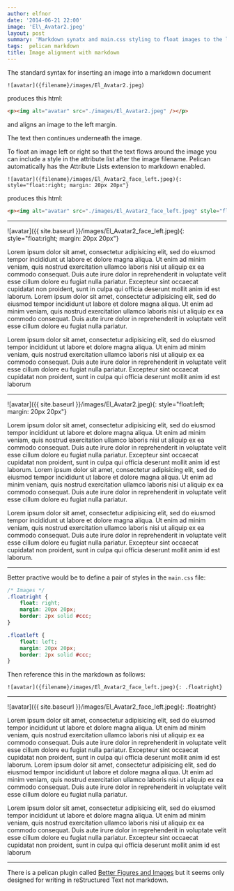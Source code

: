```yaml
---
author: elfnor
date: '2014-06-21 22:00'
image: 'El\_Avatar2.jpeg'
layout: post
summary: 'Markdown synatx and main.css styling to float images to the left and right.'
tags:  pelican markdown
title: Image alignment with markdown
---
```


The standard syntax for inserting an image into a markdown document

```text
![avatar]({filename}/images/El_Avatar2.jpeg)
```

produces this html:

```html
<p><img alt="avatar" src="./images/El_Avatar2.jpeg" /></p>
```

and aligns an image to the left margin.

The text then continues underneath the image.

To float an image left or right so that the text flows around the image you can include a style in the attribute list after the image filename. Pelican automatically has the Attribute Lists extension to markdown enabled.

```text
![avatar]({filename}/images/El_Avatar2_face_left.jpeg){: style="float:right; margin: 20px 20px"}
```

produces this html:

```html
<p><img alt="avatar" src="./images/El_Avatar2_face_left.jpeg" style="float:right; margin: 20px 20px" /></p>
```

------------------------------------------------------------------------

![avatar]({{ site.baseurl }}/images/El_Avatar2_face_left.jpeg){: style=\"float:right; margin: 20px 20px\"}

Lorem ipsum dolor sit amet, consectetur adipisicing elit, sed do eiusmod tempor incididunt ut labore et dolore magna aliqua. Ut enim ad minim veniam, quis nostrud exercitation ullamco laboris nisi ut aliquip ex ea commodo consequat. Duis aute irure dolor in reprehenderit in voluptate velit esse cillum dolore eu fugiat nulla pariatur. Excepteur sint occaecat cupidatat non proident, sunt in culpa qui officia deserunt mollit anim id est laborum. Lorem ipsum dolor sit amet, consectetur adipisicing elit, sed do eiusmod tempor incididunt ut labore et dolore magna aliqua. Ut enim ad minim veniam, quis nostrud exercitation ullamco laboris nisi ut aliquip ex ea commodo consequat. Duis aute irure dolor in reprehenderit in voluptate velit esse cillum dolore eu fugiat nulla pariatur.

Lorem ipsum dolor sit amet, consectetur adipisicing elit, sed do eiusmod tempor incididunt ut labore et dolore magna aliqua. Ut enim ad minim veniam, quis nostrud exercitation ullamco laboris nisi ut aliquip ex ea commodo consequat. Duis aute irure dolor in reprehenderit in voluptate velit esse cillum dolore eu fugiat nulla pariatur. Excepteur sint occaecat cupidatat non proident, sunt in culpa qui officia deserunt mollit anim id est laborum

------------------------------------------------------------------------

![avatar]({{ site.baseurl }}/images/El_Avatar2.jpeg){: style=\"float:left; margin: 20px 20px\"}

Lorem ipsum dolor sit amet, consectetur adipisicing elit, sed do eiusmod tempor incididunt ut labore et dolore magna aliqua. Ut enim ad minim veniam, quis nostrud exercitation ullamco laboris nisi ut aliquip ex ea commodo consequat. Duis aute irure dolor in reprehenderit in voluptate velit esse cillum dolore eu fugiat nulla pariatur. Excepteur sint occaecat cupidatat non proident, sunt in culpa qui officia deserunt mollit anim id est laborum. Lorem ipsum dolor sit amet, consectetur adipisicing elit, sed do eiusmod tempor incididunt ut labore et dolore magna aliqua. Ut enim ad minim veniam, quis nostrud exercitation ullamco laboris nisi ut aliquip ex ea commodo consequat. Duis aute irure dolor in reprehenderit in voluptate velit esse cillum dolore eu fugiat nulla pariatur.

Lorem ipsum dolor sit amet, consectetur adipisicing elit, sed do eiusmod tempor incididunt ut labore et dolore magna aliqua. Ut enim ad minim veniam, quis nostrud exercitation ullamco laboris nisi ut aliquip ex ea commodo consequat. Duis aute irure dolor in reprehenderit in voluptate velit esse cillum dolore eu fugiat nulla pariatur. Excepteur sint occaecat cupidatat non proident, sunt in culpa qui officia deserunt mollit anim id est laborum.

------------------------------------------------------------------------

Better practive would be to define a pair of styles in the `main.css` file:

```css
/* Images */
.floatright {
    float: right;
    margin: 20px 20px;
    border: 2px solid #ccc;
}

.floatleft {
    float: left;
    margin: 20px 20px;
    border: 2px solid #ccc;
}
```

Then reference this in the markdown as follows:

```text
![avatar]({filename}/images/El_Avatar2_face_left.jpeg){: .floatright}
```

------------------------------------------------------------------------

![avatar]({{ site.baseurl }}/images/El_Avatar2_face_left.jpeg){: .floatright}

Lorem ipsum dolor sit amet, consectetur adipisicing elit, sed do eiusmod tempor incididunt ut labore et dolore magna aliqua. Ut enim ad minim veniam, quis nostrud exercitation ullamco laboris nisi ut aliquip ex ea commodo consequat. Duis aute irure dolor in reprehenderit in voluptate velit esse cillum dolore eu fugiat nulla pariatur. Excepteur sint occaecat cupidatat non proident, sunt in culpa qui officia deserunt mollit anim id est laborum. Lorem ipsum dolor sit amet, consectetur adipisicing elit, sed do eiusmod tempor incididunt ut labore et dolore magna aliqua. Ut enim ad minim veniam, quis nostrud exercitation ullamco laboris nisi ut aliquip ex ea commodo consequat. Duis aute irure dolor in reprehenderit in voluptate velit esse cillum dolore eu fugiat nulla pariatur.

Lorem ipsum dolor sit amet, consectetur adipisicing elit, sed do eiusmod tempor incididunt ut labore et dolore magna aliqua. Ut enim ad minim veniam, quis nostrud exercitation ullamco laboris nisi ut aliquip ex ea commodo consequat. Duis aute irure dolor in reprehenderit in voluptate velit esse cillum dolore eu fugiat nulla pariatur. Excepteur sint occaecat cupidatat non proident, sunt in culpa qui officia deserunt mollit anim id est laborum

------------------------------------------------------------------------

There is a pelican plugin called [Better Figures and Images](http://duncanlock.net/blog/2013/05/29/better-figures-images-plugin-for-pelican/) but it seems only designed for writing in reStructured Text not markdown.
